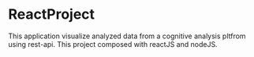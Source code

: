 # ReactProject
This application visualize analyzed data from a cognitive analysis pltfrom using rest-api. This project composed with reactJS and nodeJS.

